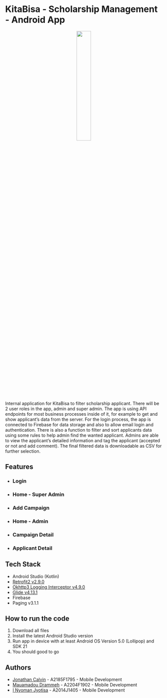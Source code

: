 # KitaBisa - Scholarship Management - Android App

<p align="center" width="100%"><img width="30%" src="https://1.bp.blogspot.com/-dGCc_RY_Bng/X6kFhRKHjVI/AAAAAAAADYI/4KXeizrYUL0Td7Ae3NchJK8Gova_OR-0QCLcBGAsYHQ/s1600/Logo%2BKitabisa.png"></p>
Internal application for KitaBisa to filter scholarship applicant. There will be 2 user roles in the app, admin and super admin. The app is using API endpoints for most business processes inside of it, for example to get and show applicant’s data from the server. For the login process, the app is connected to Firebase for data storage and also to allow email login and authentication. There is also a function to filter and sort applicants data using some rules to help admin find the wanted applicant. Admins are able to view the applicant’s detailed information and tag the applicant (accepted or not and add comment). The final filtered data is downloadable as CSV for further selection.

## Features

- ### Login
- ### Home - Super Admin
- ### Add Campaign
- ### Home - Admin
- ### Campaign Detail
- ### Applicant Detail

## Tech Stack

- Android Studio (Kotlin)
- [Retrofit2 v2.9.0](https://github.com/square/retrofit)
- [Okhttp3 Logging Interceptor v4.9.0](https://github.com/square/okhttp)
- [Glide v4.13.1](https://github.com/bumptech/glide)
- Firebase
- Paging v3.1.1

## How to run the code
1. Download all files
2. Install the latest Android Studio version
3. Run app in device with at least Android OS Version 5.0 (Lollipop) and SDK 21
4. You should good to go

## Authors

- [Jonathan Calvin](https://www.linkedin.com) - A2185F1795 - Mobile Development
- [Mauamadou Drammeh](https://www.linkedin.com) - A2204F1902 - Mobile Development
- [I Nyoman Jyotisa](https://www.linkedin.com/in/nyomanjyotisa/) - A2014J1405 - Mobile Development
